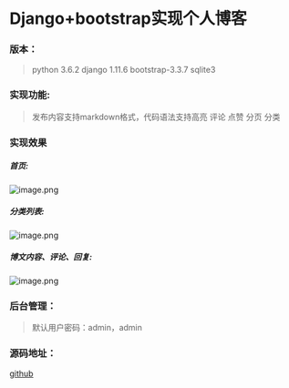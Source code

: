 # Django+bootstrap实现个人博客


### 版本：
 >python 3.6.2
 >django 1.11.6
 >bootstrap-3.3.7
 >sqlite3

### 实现功能:
 > 发布内容支持markdown格式，代码语法支持高亮
 > 评论
 > 点赞
 > 分页
 > 分类

### 实现效果
##### 首页:
![image.png](http://upload-images.jianshu.io/upload_images/8673050-7a0c21bd748551d8.png?imageMogr2/auto-orient/strip%7CimageView2/2/w/1240)
##### 分类列表:

![image.png](http://upload-images.jianshu.io/upload_images/8673050-aeddb9ff1e9e6b4b.png?imageMogr2/auto-orient/strip%7CimageView2/2/w/1240)
##### 博文内容、评论、回复:

![image.png](http://upload-images.jianshu.io/upload_images/8673050-32dc94973a742f90.png?imageMogr2/auto-orient/strip%7CimageView2/2/w/1240)

### 后台管理：
>默认用户密码：admin，admin
### 源码地址：
[github](https://github.com/hongpingyang/Django-bootstrap)

